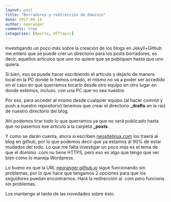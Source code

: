 ```yaml
---
layout: post
title: "Borradores y redireccion de dominio"
date: 2017-08-14
author: neoranger
comments: true
categories: [Aporte, Offtopic]
---
```


Investigando un poco más sobre la creación de los blogs en Jekyll+Github me entero que se puede crer un directorio para los posts borradores, es decir, aquellos artículos que uno no quiere que se publiquen hasta que uno quiera.

Si bien, eso se puede hacer escribiendo el artículo y dejarlo de manera local en la PC donde lo hemos creado, el mismo no va a poder ser accedido en el caso en que querramos tocarlo desde otro equipo en otro lugar en donde estemos, incluso, con una PC que no sea nuestra. 

Por eso, para acceder al mismo desde cualquier equipo (al hacer commit y push a nuestro repositorio) tenemos que crear el directorio **_drafts** en la raíz de nuestro directorio del blog.

Ahí podemos tirar todo lo que querramos ya que no será publicado hasta que no pasemos ese artículo a la carpeta **_posts**.

Y como se darán cuenta, ahora si escriben [neositelinux.com](http://neositelinux.com) los traerá al blog en github, por lo que podemos decir que ya estamos al 90% de estar mudados del todo. Lo que me falta investigar un poco más es el tema de que el dominio .com no tiene HTTPS, pero eso es algo que tengo que ver bien como lo maneja Wordpress.

Lo bueno es que la URL [neoranger.github.io](https://neoranger.github.io) sigue funcionando sin problemas, por lo que hace que tengamos 2 opciones para que los seguidores puedan encontrarnos. Hará la redirección al .com pero funciona sin problemas.

Los mantengo al tanto de las novedades sobre ésto.
